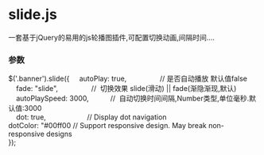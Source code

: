 # slide.js
  一套基于jQuery的易用的js轮播图插件,可配置切换动画,间隔时间....
 
### 参数
  $('.banner').slide({
      autoPlay: true,                 //  是否自动播放 默认值false  
      fade: "slide",                  //  切换效果 slide(滑动) || fade(渐隐渐现,默认)  
      autoPlaySpeed: 3000,            //  自动切换时间间隔,Number类型,单位毫秒.默认值:3000  
      dot: true,                      //  Display dot navigation  
      dotColor: "#00ff00              //  Support responsive design. May break non-responsive designs  
  });
